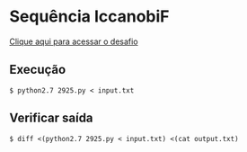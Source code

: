 # Sequência IccanobiF
[Clique aqui para acessar o desafio](https://www.urionlinejudge.com.br/judge/pt/problems/view/2925)

## Execução
```
$ python2.7 2925.py < input.txt
```

## Verificar saída
```
$ diff <(python2.7 2925.py < input.txt) <(cat output.txt)
```